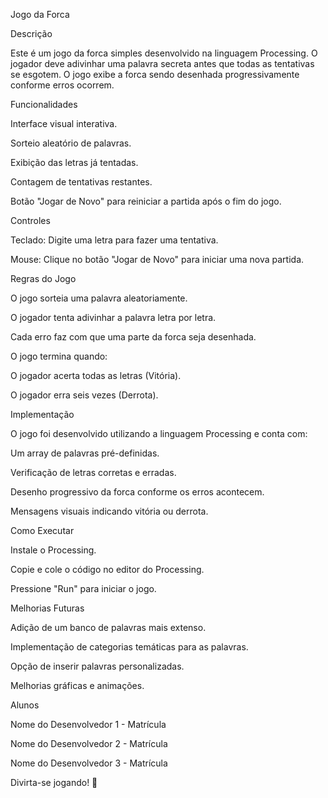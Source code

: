 Jogo da Forca

Descrição

Este é um jogo da forca simples desenvolvido na linguagem Processing. O jogador deve adivinhar uma palavra secreta antes que todas as tentativas se esgotem. O jogo exibe a forca sendo desenhada progressivamente conforme erros ocorrem.

Funcionalidades

Interface visual interativa.

Sorteio aleatório de palavras.

Exibição das letras já tentadas.

Contagem de tentativas restantes.

Botão "Jogar de Novo" para reiniciar a partida após o fim do jogo.

Controles

Teclado: Digite uma letra para fazer uma tentativa.

Mouse: Clique no botão "Jogar de Novo" para iniciar uma nova partida.

Regras do Jogo

O jogo sorteia uma palavra aleatoriamente.

O jogador tenta adivinhar a palavra letra por letra.

Cada erro faz com que uma parte da forca seja desenhada.

O jogo termina quando:

O jogador acerta todas as letras (Vitória).

O jogador erra seis vezes (Derrota).

Implementação

O jogo foi desenvolvido utilizando a linguagem Processing e conta com:

Um array de palavras pré-definidas.

Verificação de letras corretas e erradas.

Desenho progressivo da forca conforme os erros acontecem.

Mensagens visuais indicando vitória ou derrota.

Como Executar

Instale o Processing.

Copie e cole o código no editor do Processing.

Pressione "Run" para iniciar o jogo.

Melhorias Futuras

Adição de um banco de palavras mais extenso.

Implementação de categorias temáticas para as palavras.

Opção de inserir palavras personalizadas.

Melhorias gráficas e animações.

Alunos

Nome do Desenvolvedor 1 - Matrícula

Nome do Desenvolvedor 2 - Matrícula

Nome do Desenvolvedor 3 - Matrícula

Divirta-se jogando! 🎉
